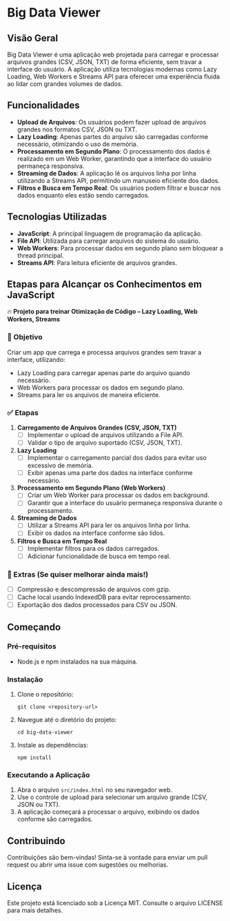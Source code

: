 # Big Data Viewer

## Visão Geral
Big Data Viewer é uma aplicação web projetada para carregar e processar arquivos grandes (CSV, JSON, TXT) de forma eficiente, sem travar a interface do usuário. A aplicação utiliza tecnologias modernas como Lazy Loading, Web Workers e Streams API para oferecer uma experiência fluida ao lidar com grandes volumes de dados.

## Funcionalidades
- **Upload de Arquivos**: Os usuários podem fazer upload de arquivos grandes nos formatos CSV, JSON ou TXT.
- **Lazy Loading**: Apenas partes do arquivo são carregadas conforme necessário, otimizando o uso de memória.
- **Processamento em Segundo Plano**: O processamento dos dados é realizado em um Web Worker, garantindo que a interface do usuário permaneça responsiva.
- **Streaming de Dados**: A aplicação lê os arquivos linha por linha utilizando a Streams API, permitindo um manuseio eficiente dos dados.
- **Filtros e Busca em Tempo Real**: Os usuários podem filtrar e buscar nos dados enquanto eles estão sendo carregados.

## Tecnologias Utilizadas
- **JavaScript**: A principal linguagem de programação da aplicação.
- **File API**: Utilizada para carregar arquivos do sistema do usuário.
- **Web Workers**: Para processar dados em segundo plano sem bloquear a thread principal.
- **Streams API**: Para leitura eficiente de arquivos grandes.

## Etapas para Alcançar os Conhecimentos em JavaScript

🔥 **Projeto para treinar Otimização de Código – Lazy Loading, Web Workers, Streams**

### 📌 Objetivo
Criar um app que carrega e processa arquivos grandes sem travar a interface, utilizando:
- Lazy Loading para carregar apenas parte do arquivo quando necessário.
- Web Workers para processar os dados em segundo plano.
- Streams para ler os arquivos de maneira eficiente.

### ✅ Etapas
1. **Carregamento de Arquivos Grandes (CSV, JSON, TXT)**  
   - [ ] Implementar o upload de arquivos utilizando a File API.
   - [ ] Validar o tipo de arquivo suportado (CSV, JSON, TXT).

2. **Lazy Loading**  
   - [ ] Implementar o carregamento parcial dos dados para evitar uso excessivo de memória.
   - [ ] Exibir apenas uma parte dos dados na interface conforme necessário.

3. **Processamento em Segundo Plano (Web Workers)**  
   - [ ] Criar um Web Worker para processar os dados em background.
   - [ ] Garantir que a interface do usuário permaneça responsiva durante o processamento.

4. **Streaming de Dados**  
   - [ ] Utilizar a Streams API para ler os arquivos linha por linha.
   - [ ] Exibir os dados na interface conforme são lidos.

5. **Filtros e Busca em Tempo Real**  
   - [ ] Implementar filtros para os dados carregados.
   - [ ] Adicionar funcionalidade de busca em tempo real.

### 🌟 Extras (Se quiser melhorar ainda mais!)
- [ ] Compressão e descompressão de arquivos com gzip.
- [ ] Cache local usando IndexedDB para evitar reprocessamento.
- [ ] Exportação dos dados processados para CSV ou JSON.

## Começando

### Pré-requisitos
- Node.js e npm instalados na sua máquina.

### Instalação
1. Clone o repositório:
   ```
   git clone <repository-url>
   ```
2. Navegue até o diretório do projeto:
   ```
   cd big-data-viewer
   ```
3. Instale as dependências:
   ```
   npm install
   ```

### Executando a Aplicação
1. Abra o arquivo `src/index.html` no seu navegador web.
2. Use o controle de upload para selecionar um arquivo grande (CSV, JSON ou TXT).
3. A aplicação começará a processar o arquivo, exibindo os dados conforme são carregados.

## Contribuindo
Contribuições são bem-vindas! Sinta-se à vontade para enviar um pull request ou abrir uma issue com sugestões ou melhorias.

## Licença
Este projeto está licenciado sob a Licença MIT. Consulte o arquivo LICENSE para mais detalhes.